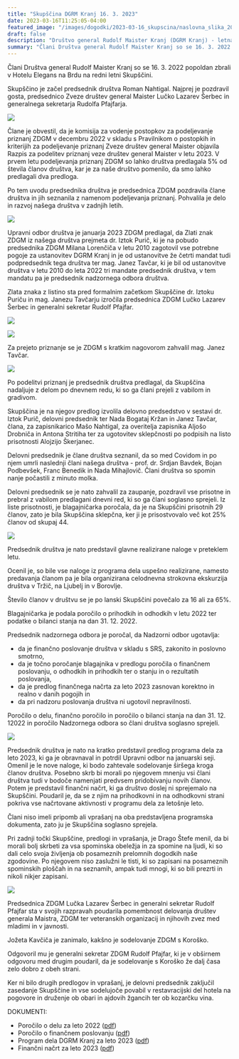 ```yaml
---
title: "Skupščina DGRM Kranj 16. 3. 2023" 
date: 2023-03-16T11:25:05-04:00
featured_image: "/images/dogodki/2023-03-16_skupscina/naslovna_slika_2023-03-16_skupscina.jpeg"
draft: false
description: "Društvo general Rudolf Maister Kranj (DGRM Kranj) - letna skupščina 2022"
summary: "Člani Društva general Rudolf Maister Kranj so se 16. 3. 2022 popoldan zbrali v Hotelu Elegans na Brdu na redni letni Skupščini."
---
```


Člani Društva general Rudolf Maister Kranj so se 16. 3. 2022 popoldan zbrali v Hotelu Elegans na Brdu na redni letni Skupščini. 

Skupščino je začel predsednik društva Roman Nahtigal. Najprej je pozdravil gosta, predsednico Zveze društev general Maister Lučko Lazarev Šerbec in generalnega sekretarja Rudolfa Pfajfarja. 

![](/images/dogodki/2023-03-16_skupscina/2023-03-16_skupscina_1.jpeg " ")

Člane je obvestil, da je komisija za vodenje postopkov za podeljevanje priznanj  ZDGM v decembru 2022 v skladu s Pravilnikom o postopkih in kriterijih za podeljevanje priznanj Zveze društev general Maister objavila Razpis za podelitev priznanj veze društev general Maister v letu 2023. V prvem letu podeljevanja priznanj ZDGM so lahko društva predlagala 5% od števila članov društva, kar je za naše društvo pomenilo, da smo lahko predlagali dva predloga. 

Po tem uvodu predsednika društva je predsednica ZDGM pozdravila člane društva in jih seznanila z namenom podeljevanja priznanj. Pohvalila je delo in razvoj našega društva v zadnjih letih. 

![](/images/dogodki/2023-03-16_skupscina/2023-03-16_skupscina_2.jpeg " ")

Upravni odbor društva je januarja 2023 ZDGM predlagal, da Zlati znak ZDGM iz našega društva prejmeta dr. Iztok Purič, ki je na pobudo predsednika  ZDGM Milana  Lorenčiča v letu 2010 zagotovil  vse potrebne pogoje za ustanovitev DGRM Kranj in je od ustanovitve že četrti mandat tudi podpredsednik tega društva ter mag. Janez Tavčar, ki je bil od ustanovitve društva v letu 2010 do leta 2022 tri mandate predsednik društva, v tem mandatu pa je predsednik nadzornega odbora društva.  

Zlata znaka z listino sta pred formalnim začetkom Skupščine dr. Iztoku Puriču in mag. Janezu Tavčarju izročila predsednica ZDGM Lučko Lazarev Šerbec in generalni sekretar Rudolf Pfajfar.

![](/images/dogodki/2023-03-16_skupscina/2023-03-16_skupscina_3.jpeg " ")

![](/images/dogodki/2023-03-16_skupscina/2023-03-16_skupscina_4.jpeg " ")

Za prejeto priznanje se je ZDGM s kratkim nagovorom zahvalil mag. Janez Tavčar. 

![](/images/dogodki/2023-03-16_skupscina/2023-03-16_skupscina_5.jpeg " ")

Po podelitvi priznanj je predsednik društva predlagal, da Skupščina nadaljuje z delom po dnevnem redu, ki so ga člani prejeli z vabilom in gradivom. 

Skupščina je na njegov predlog izvolila delovno predsedstvo v sestavi dr. Iztok Purič, delovni predsednik ter Nada Bogataj Kržan in Janez Tavčar, člana, za zapisnikarico Mašo Nahtigal, za overitelja zapisnika Aljošo Drobniča in Antona Stritiha ter za ugotovitev sklepčnosti po podpisih na listo prisotnosti Alojzijo Škerjanec. 

Delovni predsednik je člane društva seznanil, da so med Covidom in po njem umrli naslednji člani našega društva - prof. dr. Srdjan Bavdek, Bojan Podbevšek, Franc Benedik in Nada Mihajlovič. 
Člani društva so spomin nanje počastili z minuto molka.

Delovni predsednik se je nato zahvalil za zaupanje,  pozdravil vse prisotne in prebral z vabilom predlagani dnevni red, ki so ga člani soglasno sprejeli. 
Iz liste prisotnosti, je blagajničarka poročala, da je na Skupščini prisotnih 29 članov, zato je bila Skupščina sklepčna, ker ji je prisostvovalo več kot 25% članov od skupaj 44. 

![](/images/dogodki/2023-03-16_skupscina/2023-03-16_skupscina_6.jpeg " ")

Predsednik društva je nato predstavil glavne realizirane naloge v preteklem letu. 

Ocenil je, so bile vse naloge iz programa dela uspešno realizirane, namesto predavanja članom pa je bila organizirana celodnevna strokovna ekskurzija društva v Tržič, na Ljubelj in v Borovlje. 

Število članov v društvu se je po lanski Skupščini povečalo za 16 ali za  65%.
 
Blagajničarka je podala poročilo o prihodkih in odhodkih v letu 2022 ter podatke o bilanci stanja na dan 31. 12. 2022. 

Predsednik nadzornega odbora je poročal, da Nadzorni odbor ugotavlja: 
- da je finančno poslovanje društva v skladu s SRS, zakonito in poslovno smotrno,
- da je točno poročanje blagajnika v predlogu poročila o finančnem poslovanju, o odhodkih in prihodkih ter o stanju in o rezultatih poslovanja,
- da je predlog finančnega načrta za leto 2023 zasnovan korektno in realno v danih pogojih in
- da pri nadzoru poslovanja društva ni ugotovil nepravilnosti. 

Poročilo o delu, finančno poročilo in poročilo o bilanci  stanja na dan 31. 12. 12022 in poročilo Nadzornega odbora so člani društva soglasno sprejeli.

![](/images/dogodki/2023-03-16_skupscina/2023-03-16_skupscina_7.jpeg " ")

Predsednik društva je nato na kratko predstavil predlog programa dela za leto 2023, ki ga je obravnaval in potrdil Upravni odbor na januarski seji. 
Omenil je le nove naloge, ki bodo zahtevale sodelovanje širšega kroga članov društva. Posebno skrb bi morali po njegovem mnenju vsi člani društva tudi v bodoče namenjati predvsem pridobivanju novih članov.
Potem je predstavil finančni načrt, ki ga društvo doslej ni sprejemalo na Skupščini. Poudaril je, da se z njim na prihodkovni in na odhodkovni strani pokriva vse načrtovane aktivnosti v programu dela za letošnje leto.

Člani niso imeli pripomb ali vprašanj na oba predstavljena programska dokumenta, zato ju je Skupščina soglasno sprejela.

Pri zadnji točki Skupščine, predlogi in vprašanja, je Drago Štefe menil, da bi morali bolj skrbeti za vsa spominska obeležja in za spomine na ljudi, ki so dali celo svoja življenja ob posameznih prelomnih dogodkih naše zgodovine. Po njegovem niso zaslužni le tisti, ki so zapisani na posameznih spominskih ploščah in na  seznamih, ampak tudi mnogi, ki so bili prezrti in nikoli nikjer zapisani.

![](/images/dogodki/2023-03-16_skupscina/2023-03-16_skupscina_8.jpeg " ")

Predsednica ZDGM Lučka Lazarev Šerbec in generalni sekretar Rudolf Pfajfar sta v svojih razpravah poudarila pomembnost delovanja društev generala Maistra, ZDGM ter veteranskih organizacij in njihovih zvez med mladimi in v javnosti. 

Jožeta Kavčiča je zanimalo, kakšno je sodelovanje ZDGM s Koroško. 

Odgovoril mu je generalni sekretar ZDGM Rudolf Pfajfar, ki je v obširnem odgovoru med drugim poudaril, da je sodelovanje s Koroško že dalj časa zelo dobro z obeh strani. 

Ker ni bilo drugih predlogov in vprašanj, je delovni predsednik zaključil zasedanje Skupščine in vse sodelujoče povabil v restavracijski del hotela na pogovore in druženje ob obari in ajdovih žgancih ter ob kozarčku vina.

DOKUMENTI:
- Poročilo o delu za leto 2022 ([pdf](/porocila/Porocilo-o-delu-DGRM-Kranj-v-letu-2022.pdf))
- Poročilo o finančnem poslovanju ([pdf](/porocila/Porocilo-o-prihodkih-in-odhodkih-DGRM-Kranj-v-letu-2022.pdf))
- Program dela DGRM Kranj za leto 2023 ([pdf](/programi-dela/Program-dela-DGRM-Kranj-za-leto-2023.pdf))
- Finančni načrt za leto 2023 ([pdf](/drugi-dokumenti-drustva/Financni-nacrt-DGRM-Kranj-za-leto-2023.pdf))
